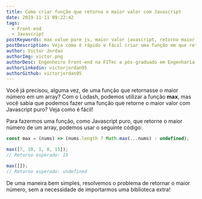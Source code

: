 ```yaml
---
title: Como criar função que retorna o maior valor com Javascript
date: 2019-11-11 09:22:42
tags:
  - Front-end
  - Javascript
postKeywords: max value pure js, maior valor javascript, retorno maior js, maior, array maior, maior valor
postDescription: Veja como é rápido e fácil criar uma função em que retorne o maior número de um array com Javascript puro!
author: Victor Jordan
authorImg: victor.png
authorDesc: Engenheiro Front-end na FITec e pós-graduado em Engenharia de Software pela PUC-MG e formado em Banco de Dados pela Fatec, apaixonado por usabilidade, performance e UX!
authorLinkedin: victorjordan95
authorGithub: victorjordan95
---
```


Você já precisou, alguma vez, de uma função que retornasse o maior número em um array?
Com o Lodash, podemos utilizar a função **max**, mas você sabia que podemos fazer uma função que retorne
o maior valor com Javascript puro? Veja como é fácil!

<!-- more -->

Para fazermos uma função, como Javascript puro, que retorne o maior número de um array, podemos usar o seguinte código:

```javascript
const max = (nums) => (nums.length ? Math.max(...nums) : undefined);

max([7, 10, 1, 8, 15]);
// Retorno esperado: 15

max([]);
// Retorno esperado: undefined
```

De uma maneira bem simples, resolvemos o problema de retornar o maior número, sem a necessidade de importarmos uma biblioteca extra!
